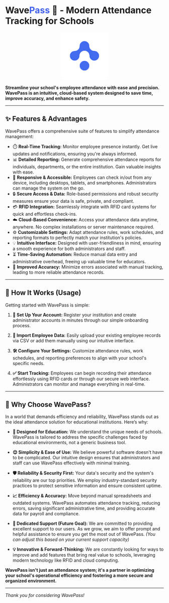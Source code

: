 # Wave<span style="color:#4361EE;">Pass</span> 👋 - Modern Attendance Tracking for Schools

<p align="center">
  <img src="./imgs/logo.png" alt="WavePass Logo" width="150"/>
</p>

**Streamline your school's employee attendance with ease and precision. WavePass is an intuitive, cloud-based system designed to save time, improve accuracy, and enhance safety.**

---

## ✨ Features & Advantages

WavePass offers a comprehensive suite of features to simplify attendance management:

*   ⏱️ **Real-Time Tracking:** Monitor employee presence instantly. Get live updates and notifications, ensuring you're always informed.
*   📊 **Detailed Reporting:** Generate comprehensive attendance reports for individuals, departments, or the entire institution. Gain valuable insights with ease.
*   📱 **Responsive & Accessible:** Employees can check in/out from any device, including desktops, tablets, and smartphones. Administrators can manage the system on the go.
*   🔒 **Secure Access & Data:** Role-based permissions and robust security measures ensure your data is safe, private, and compliant.
*   💳 **RFID Integration:** Seamlessly integrate with RFID card systems for quick and effortless check-ins.
*   ☁️ **Cloud-Based Convenience:** Access your attendance data anytime, anywhere. No complex installations or server maintenance required.
*   ⚙️ **Customizable Settings:** Adapt attendance rules, work schedules, and reporting formats to perfectly match your institution's policies.
*   💡 **Intuitive Interface:** Designed with user-friendliness in mind, ensuring a smooth experience for both administrators and staff.
*   ⏳ **Time-Saving Automation:** Reduce manual data entry and administrative overhead, freeing up valuable time for educators.
*   🎯 **Improved Accuracy:** Minimize errors associated with manual tracking, leading to more reliable attendance records.

---

## 🚀 How It Works (Usage)

Getting started with WavePass is simple:

1.  **📝 Set Up Your Account:**
    Register your institution and create administrator accounts in minutes through our simple onboarding process.

2.  **👥 Import Employee Data:**
    Easily upload your existing employee records via CSV or add them manually using our intuitive interface.

3.  **🛠️ Configure Your Settings:**
    Customize attendance rules, work schedules, and reporting preferences to align with your school's specific needs.

4.  **✅ Start Tracking:**
    Employees can begin recording their attendance effortlessly using RFID cards or through our secure web interface. Administrators can monitor and manage everything in real-time.

---

## 🌟 Why Choose WavePass?

In a world that demands efficiency and reliability, WavePass stands out as the ideal attendance solution for educational institutions. Here’s why:

*   **🎯 Designed for Education:**
    We understand the unique needs of schools. WavePass is tailored to address the specific challenges faced by educational environments, not a generic business tool.

*   **😌 Simplicity & Ease of Use:**
    We believe powerful software doesn't have to be complicated. Our intuitive design ensures that administrators and staff can use WavePass effectively with minimal training.

*   **🛡️ Reliability & Security First:**
    Your data's security and the system's reliability are our top priorities. We employ industry-standard security practices to protect sensitive information and ensure consistent uptime.

*   **📈 Efficiency & Accuracy:**
    Move beyond manual spreadsheets and outdated systems. WavePass automates attendance tracking, reducing errors, saving significant administrative time, and providing accurate data for payroll and compliance.

*   **🤝 Dedicated Support (Future Goal):**
    We are committed to providing excellent support to our users. As we grow, we aim to offer prompt and helpful assistance to ensure you get the most out of WavePass. *(You can adjust this based on your current support capacity)*

*   **💡 Innovative & Forward-Thinking:**
    We are constantly looking for ways to improve and add features that bring real value to schools, leveraging modern technology like RFID and cloud computing.

**WavePass isn't just an attendance system; it's a partner in optimizing your school's operational efficiency and fostering a more secure and organized environment.**

---

*Thank you for considering WavePass!*

